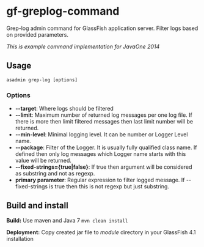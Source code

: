 gf-greplog-command
==================

Grep-log admin command for GlassFish application server. Filter logs based on provided parameters.

*This is example command implementation for JavaOne 2014*

Usage
-----

`asadmin grep-log [options]`

### Options

+ **--target**: Where logs should be filtered
+ **--limit**: Maximum number of returned log messages per one log file. If there is more then limit filtered messages then last limit number will be returned.
+ **--min-level**: Minimal logging level. It can be number or Logger Level name.
+ **--package**: Filter of the Logger. It is usually fully qualified class name. If defined then only log messages which Logger name starts with this value will be returned.
+ **--fixed-strings={true|false}**: If true then argument will be considered as substring and not as regexp.
+ **primary parameter**: Regular expression to filter logged message. If --fixed-strings is true then this is not regexp but just substring.

Build and install
-----------------

**Build:** Use maven and Java 7
       `mvn clean install`

**Deployment:** Copy created jar file to _module_ directory in your GlassFish 4.1 installation